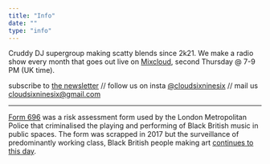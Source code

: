 ```yaml
---
title: "Info"
date: ""
type: "info"
---
```


Cruddy DJ supergroup making scatty blends since 2k21. We make a radio show every month that goes out live on [Mixcloud](https://www.mixcloud.com/cloud696/), second Thursday @ 7-9 PM (UK time).

subscribe to [the newsletter](https://mailchi.mp/227057cc10c0/669ho5u4u4) // follow us on insta [@cloudsixninesix](https://www.instagram.com/cloudsixninesix/) // mail us [cloudsixninesix@gmail.com](mailto:cloudsixninesix@gmail.com)

---

[Form 696](https://en.wikipedia.org/wiki/Form_696) was a risk assessment form used by the London Metropolitan Police that criminalised the playing and performing of Black British music in public spaces. The form was scrapped in 2017 but the surveillance of predominantly working class, Black British people making art [continues to this day](https://www.vice.com/en/article/bvnp8v/met-police-youtube-drill-music-removal).

